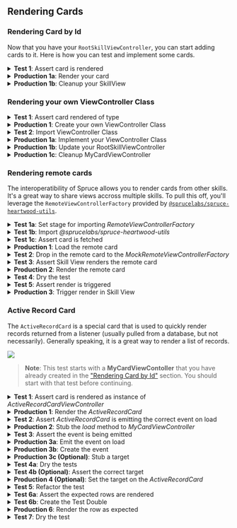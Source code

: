 ## Rendering Cards

### Rendering Card by Id

Now that you have your `RootSkillViewController`, you can start adding cards to it. Here is how you can test and implement some cards.

<details>
<summary><strong>Test 1</strong>: Assert card is rendered</summary>

```ts
import { AbstractSpruceFixtureTest } from '@sprucelabs/spruce-test-fixtures'
import { vcAssert } from '@sprucelabs/heartwood-view-controllers'   

export default class RootSkillViewTest extends AbstractSpruceFixtureTest {
    @test()
    protected static async rendersExpectedCard() {
        const vc = this.views.Controller('eightbitstories.root', {})
        vcAssert.assertSkillViewRendersCard(vc, 'my-card')
    }
}
```

</details>

<details>
<summary><strong>Production 1a</strong>: Render your card</summary>

We'll quickly create a `CardViewController` to render in our `RootSkillViewController` as the only card in a single layout.

```ts
import {
    AbstractSkillViewController,
    ViewControllerOptions,
    SkillView,
    CardViewController,
} from '@sprucelabs/heartwood-view-controllers'

export default class RootSkillViewController extends AbstractSkillViewController {
    public static id = 'root'
    protected cardVc: CardViewController

    public constructor(options: ViewControllerOptions) {
        super(options)
        this.cardVc = this.Controller('card', {
            id: 'my-card',
            header: {
                title: 'My Card',
            },
        })
    }

    public render(): SkillView {
        return {
            layouts: [
                {
                    cards: [this.cardVc.render()],
                },
            ],
        }
    }
}

```

> **Note**: Your card's `ViewModel` is never fully tested. Things like header text changes too much to make a meaningful test. The only time you should test the copy in your view is if it's dynamically generated.

</details>

<details>
<summary><strong>Production 1b</strong>: Cleanup your SkillView</summary>

Extracting the construction of your nested view controllers to builder methods makes the constructor of your `RootSkillViewController` much easier to read and makes refactor easier.

```ts
import {
    AbstractSkillViewController,
    ViewControllerOptions,
    SkillView,
    CardViewController,
} from '@sprucelabs/heartwood-view-controllers'

export default class RootSkillViewController extends AbstractSkillViewController {
    public static id = 'root'
    protected cardVc: CardViewController

    public constructor(options: ViewControllerOptions) {
        super(options)
        this.cardVc = this.CardVc()
    }

    private CardVc() {
        return this.Controller('card', {
            id: 'my-card',
            header: {
                title: 'My Card',
            },
        })
    }

    public render(): SkillView {
        return {
            layouts: [
                {
                    cards: [this.cardVc.render()],
                },
            ],
        }
    }
}

```


</details>

### Rendering your own ViewController Class

<details>
<summary><strong>Test 1</strong>: Assert card rendered of type</summary>

This test picks up where the last one left off. We're going to test that the `CardViewController` is rendered as an instance of `MyCardViewController`.

```ts
import { AbstractSpruceFixtureTest } from '@sprucelabs/spruce-test-fixtures'
import { vcAssert } from '@sprucelabs/heartwood-view-controllers'   

export default class RootSkillViewTest extends AbstractSpruceFixtureTest {
    @test()
    protected static async rendersExpectedCard() {
        const vc = this.views.Controller('eightbitstories.root', {})
        const cardVc = vcAssert.assertSkillViewRendersCard(vc, 'my-card')
        vcAssert.assertControllerInstanceOf(cardVc, MyCardViewController)
    }
}
```

> **Note**: You will be getting a "MyCardViewController not defined" error here, that is expected. We will fix that in the next step.

</details>

<details>
<summary><strong>Production 1</strong>: Create your own ViewController Class</summary>

```bash
spruce create.view
```
Make sure you select "Card" as the type of `ViewModel` you want your new `ViewController` to render and name it "My Card".

> **Note**: View controllers will automatically have 'ViewController' appended to the end of the name you provide, so "My Card" will become "MyCardViewController".

</details>

<details>
<summary><strong>Test 2</strong>: Import ViewController Class</summary>

```ts
import { AbstractSpruceFixtureTest } from '@sprucelabs/spruce-test-fixtures'
import { vcAssert } from '@sprucelabs/heartwood-view-controllers'  
import MyCardViewController from '../../ViewControllers/MyCard.vc' 

export default class RootSkillViewTest extends AbstractSpruceFixtureTest {
    @test()
    protected static async rendersExpectedCard() {
        const vc = this.views.Controller('eightbitstories.root', {})
        const cardVc = vcAssert.assertSkillViewRendersCard(vc, 'my-card')
        vcAssert.assertControllerInstanceOf(cardVc, MyCardViewController)
    }
}
```

</details>

<details>
<summary><strong>Production 1a</strong>: Implement your ViewController Class</summary>

In Spruce, we use composition over inheritance. That means your `MyCardViewController` should have a `CardViewController` as a property and render that, rather than trying to extend `CardViewController` or implement the `CardViewController` interface.

```ts
export default class MyCardViewController extends AbstractViewController<Card> {
    public static id = 'my-card'
    private cardVc: CardCardViewController

    public constructor(options: ViewControllerOptions) {
        super(options)
        
        this.cardVc = this.Controller('card', {
            id: 'my-card',
            header: {
                title: "Hey there!",
            },
        })
    }

    public render() {
        return this.cardVc.render()
    }
}
```
</details>

<details>
<summary><strong>Production 1b</strong>: Update your RootSkillViewController</summary>

Now it's just a matter of swapping out `card` for `my-card` in your `CardVc` builder method, renaming a few things, and updating the `render` method to render your new `MyCardViewController`.

```ts
import {
    AbstractSkillViewController,
    ViewControllerOptions,
    SkillView,
    CardViewController,
} from '@sprucelabs/heartwood-view-controllers'
import MyCardViewController from '../ViewControllers/MyCard.vc'

export default class RootSkillViewController extends AbstractSkillViewController {
    public static id = 'root'
    protected myCardVc: MyCardViewController

    public constructor(options: ViewControllerOptions) {
        super(options)
        this.myCardVc = this.MyCardVc()
    }

    private MyCardVc() {
        return this.Controller('eightbitstories.my-card', {})
    }

    public render(): SkillView {
        return {
            layouts: [
                {
                    cards: [this.myCardVc.render()],
                },
            ],
        }
    }
}

```
</details>

<details>
<summary><strong>Production 1c</strong>: Cleanup MyCardViewController</summary>

Now we'll go throught the usual refactor of extracting the construction of your view controllers to builder methods.

```ts
export default class MyCardViewController extends AbstractViewController<Card> {
    public static id = 'my-card'
    private cardVc: CardCardViewController

    public constructor(options: ViewControllerOptions) {
        super(options)
        this.cardVc = this.CardVc()
    }

    private CardVc() {
        return this.Controller('card', {
            id: 'my-card',
            header: {
                title: "Hey there!",
            },
        })
    }

    public render() {
        return this.cardVc.render()
    }
}
```
</details>

### Rendering remote cards

The interoperatibility of Spruce allows you to render cards from other skills. It's a great way to share views accross multiple skills. To pull this off, you'll leverage the `RemoteViewControllerFactory` provided by [`@sprucelabs/spruce-heartwood-utils`](https://www.npmjs.com/package/@sprucelabs/spruce-heartwood-utils).

<details>
<summary><strong>Test 1a</strong>: Set stage for importing <em>RemoteViewControllerFactory</em></summary>

For this first test, we're going to drop in the `MockRemoteViewControllerFactory` test double to get ready to make some assertions.

```ts
import { AbstractSpruceFixtureTest } from '@sprucelabs/spruce-test-fixtures'
import { vcAssert } from '@sprucelabs/heartwood-view-controllers'   

export default class RenderingARemoteCard extends AbstractSpruceFixtureTest {
    @test()
    protected static async loadsRemoteCard() {
        RemoteViewControllerFactoryImpl.Class = MockRemoteViewControllerFactory
    }
}
```
</details>

<details>
<summary><strong>Test 1b</strong>: Import <em>@sprucelabs/spruce-heartwood-utils</em></summary>

You should get 2 errors, one for each class you need to import. Lets start by adding the correct dependency using `yarn`.

```bash
yarn add @sprucelabs/spruce-heartwood-utils
```

Now that this is done, you can import the classes you need and the tests will pass.

```ts
import { AbstractSpruceFixtureTest } from '@sprucelabs/spruce-test-fixtures'
import { vcAssert } from '@sprucelabs/heartwood-view-controllers'   
import { RemoteViewControllerFactoryImpl, MockRemoteViewControllerFactory } from '@sprucelabs/spruce-heartwood-utils'

export default class RenderingARemoteCard extends AbstractSpruceFixtureTest {
    @test()
    protected static async loadsRemoteCard() {
        RemoteViewControllerFactoryImpl.Class = MockRemoteViewControllerFactory
    }
}
```

</details>

<details>
<summary><strong>Test 1c</strong>: Assert card is fetched</summary>

Now I'm going to execute the operation (in this case `this.views.load(...)`) where I expect the remote card to be fetched. Then I'll assert that it was fetched by accessing the `MockRemoteViewControllerFactory` instance.

```ts
import { AbstractSpruceFixtureTest } from '@sprucelabs/spruce-test-fixtures'
import { vcAssert } from '@sprucelabs/heartwood-view-controllers'   
import { RemoteViewControllerFactoryImpl, MockRemoteViewControllerFactory } from '@sprucelabs/spruce-heartwood-utils'

export default class RenderingARemoteCard extends AbstractSpruceFixtureTest {
    @test()
    protected static async loadsRemoteCard() {
        RemoteViewControllerFactoryImpl.Class = MockRemoteViewControllerFactory


        const vc = this.views.Controller('eightbitstories.root', {})
        await this.views.load(vc)

        MockRemoteViewControllerFactory.getInstance().assertFetchedRemoteController('other-skill.my-card')

    }
}
```

</details>

<details>
<summary><strong>Production 1</strong>: Load the remote card</summary>

The first step in production is to load the remote card. I won't be actually rendering it yet, that'll be a different test!

```ts
import { AbstractSkillViewController } from '@sprucelabs/heartwood-view-controllers'

class RootSkillViewController extends AbstractSkillViewController {
    public static id = 'root'

    public async load() {
        const remote = RemoteViewControllerFactoryImpl.Factory({
            connectToApi: this.connectToApi,
            vcFactory: this.getVcFactory()
        })

        await remote.RemoteController('other-skill.my-card', {})
    }

     public render() {
        return {}
    }
}
```

</details>

<details>
<summary><strong>Test 2</strong>: Drop in the remote card to the <em>MockRemoteViewControllerFactory</em></summary>

You should now be getting an error something like "Couldn't find a view controller called "other-skill.my-card"." I'm gonna drop in a `CardViewController` into the `MockRemoteViewControllerFactory` to make that error go away.

```ts
import { AbstractSpruceFixtureTest } from '@sprucelabs/spruce-test-fixtures'
import { vcAssert, CardViewControllerImpl } from '@sprucelabs/heartwood-view-controllers'   
import { RemoteViewControllerFactoryImpl, MockRemoteViewControllerFactory } from '@sprucelabs/spruce-heartwood-utils'

export default class RenderingARemoteCard extends AbstractSpruceFixtureTest {
    @test()
    protected static async loadsRemoteCard() {
        RemoteViewControllerFactoryImpl.Class = MockRemoteViewControllerFactory

        MockRemoteViewControllerFactory.dropInRemoteController(
            'forms.remote-form-card',
            CardViewControllerImpl
        )

        const vc = this.views.Controller('eightbitstories.root', {})
        await this.views.load(vc)

        MockRemoteViewControllerFactory.getInstance().assertFetchedRemoteController('other-skill.my-card')

    }
}
```

> **Note**: I dropped in a `CardViewControllerImpl` to keep the example simple, but you will probably want to drop in a test double to make more assertions later.

</details>

<details>
<summary><strong>Test 3</strong>: Assert Skill View renders the remote card</summary>

```ts
import { AbstractSpruceFixtureTest } from '@sprucelabs/spruce-test-fixtures'
import { vcAssert, CardViewControllerImpl } from '@sprucelabs/heartwood-view-controllers'   
import { RemoteViewControllerFactoryImpl, MockRemoteViewControllerFactory } from '@sprucelabs/spruce-heartwood-utils'

export default class RenderingARemoteCard extends AbstractSpruceFixtureTest {
    @test()
    protected static async loadsRemoteCard() {
        RemoteViewControllerFactoryImpl.Class = MockRemoteViewControllerFactory

        MockRemoteViewControllerFactory.dropInRemoteController(
            'forms.remote-form-card',
            CardViewControllerImpl
        )

        const vc = this.views.Controller('eightbitstories.root', {})
        await this.views.load(vc)

        MockRemoteViewControllerFactory.getInstance().assertFetchedRemoteController('other-skill.my-card')

    }

    @test()
    protected static async rendersRemoteCard() {
        RemoteViewControllerFactoryImpl.Class = MockRemoteViewControllerFactory

        MockRemoteViewControllerFactory.dropInRemoteController(
            'forms.remote-form-card',
            CardViewControllerImpl
        )

        const vc = this.views.Controller('eightbitstories.root', {})

        await this.views.load(vc)

        MockRemoteViewControllerFactory.getInstance().assertSkillViewRendersRemoteCard(vc, 'other-skill.my-card')
    }
}
```

</details>

<details>
<summary><strong>Production 2</strong>: Render the remote card</summary>

```ts
import { AbstractSkillViewController } from '@sprucelabs/heartwood-view-controllers'

class RootSkillViewController extends AbstractSkillViewController {
    public static id = 'root'

    private remoteCardVc?: CardViewController

    public async load() {
        const remote = RemoteViewControllerFactoryImpl.Factory({
            connectToApi: this.connectToApi,
            vcFactory: this.getVcFactory()
        })

        this.remoteCardVc = await remote.RemoteController('other-skill.my-card', {})
    }

    public render() {
        if (!this.remoteCardVc) {
            return {}
        }

        return {
            layouts: [
                {
                    cards: [
                        this.remoteCardVc.render()
                    ]
                }
            ]
        }
    }
}
```

> **Note**: In order to get types to pass, I had to optionally return early from `render()`. Because `render()` is called before `load()`, I had to make sure that `this.remoteCardVc` was optional and that I returned an empty object if it was not set. You can return anything you want before load.

</details>

<details>
<summary><strong>Test 4</strong>: Dry the test</summary>

```ts
import { AbstractSpruceFixtureTest } from '@sprucelabs/spruce-test-fixtures'
import { vcAssert, CardViewControllerImpl } from '@sprucelabs/heartwood-view-controllers'   
import { RemoteViewControllerFactoryImpl, MockRemoteViewControllerFactory } from '@sprucelabs/spruce-heartwood-utils'

export default class RenderingARemoteCard extends AbstractSpruceFixtureTest {
    private static vc: RootSkillViewController

    protected static async beforeEach() {
        await super.beforeEach()

        RemoteViewControllerFactoryImpl.Class = MockRemoteViewControllerFactory
        MockRemoteViewControllerFactory.dropInRemoteController(
            'forms.remote-form-card',
            CardViewControllerImpl
        )
        this.vc = this.views.Controller('eightbitstories.root', {})
    }

    @test()
    protected static async loadsRemoteCard() {
        await this.load()
        this.mockFactory.assertFetchedRemoteController('other-skill.my-card')
    }

    @test()
    protected static async rendersRemoteCard() {
        await this.load()
        this.mockFactory.assertSkillViewRendersRemoteCard(vc, 'other-skill.my-card')
    }

    public static async load() {
        await this.views.load(vc)
    }

    public static get mockFactory() {
        return MockRemoteViewControllerFactory.getInstance()
    }
}
```

</details>

<details>
<summary><strong>Test 5</strong>: Assert render is triggered</summary>

Simply setting the remote card to `this.remoteCardVc` will not cause the card to be rendered. You need to manually trigger a render on your `SkillViewController`.

```ts
import { AbstractSpruceFixtureTest } from '@sprucelabs/spruce-test-fixtures'
import { vcAssert, CardViewControllerImpl } from '@sprucelabs/heartwood-view-controllers'   
import { RemoteViewControllerFactoryImpl, MockRemoteViewControllerFactory } from '@sprucelabs/spruce-heartwood-utils'

export default class RenderingARemoteCard extends AbstractSpruceFixtureTest {
    private static vc: RootSkillViewController

    protected static async beforeEach() {
        await super.beforeEach()

        RemoteViewControllerFactoryImpl.Class = MockRemoteViewControllerFactory
        MockRemoteViewControllerFactory.dropInRemoteController(
            'forms.remote-form-card',
            CardViewControllerImpl
        )
        this.vc = this.views.Controller('eightbitstories.root', {})
    }

    @test()
    protected static async loadsRemoteCard() {
        await this.load()
        this.mockFactory.assertFetchedRemoteController('other-skill.my-card')
    }

    @test()
    protected static async rendersRemoteCard() {
        await this.load()
        this.mockFactory.assertSkillViewRendersRemoteCard(vc, 'other-skill.my-card')
    }

    @test()
    protected static async triggersRender() {
        await this.load()
        vcAssert.assertTriggerRenderCount(this.vc, 1)
    }

    public static async load() {
        await this.views.load(vc)
    }

    public static get mockFactory() {
        return MockRemoteViewControllerFactory.getInstance()
    }
}
```

</details>

<details>
<summary><strong>Production 3</strong>: Trigger render in Skill View</summary>

```ts
import { AbstractSkillViewController } from '@sprucelabs/heartwood-view-controllers'

class RootSkillViewController extends AbstractSkillViewController {
    public static id = 'root'

    private remoteCardVc?: CardViewController

    public async load() {
        const remote = RemoteViewControllerFactoryImpl.Factory({
            connectToApi: this.connectToApi,
            vcFactory: this.getVcFactory()
        })

        this.remoteCardVc = await remote.RemoteController('other-skill.my-card', {})
        this.triggerRender()
    }

    public render() {
        if (!this.remoteCardVc) {
            return {}
        }

        return {
            layouts: [
                {
                    cards: [
                        this.remoteCardVc.render()
                    ]
                }
            ]
        }
    }
}
```

</details>

### Active Record Card

The `ActiveRecordCard` is a special card that is used to quickly render records returned from a listener (usually pulled from a database, but not necessarily). Generally speaking, it is a great way to render a list of records. 

<img style="margin:0 auto; display:block;" src="../../assets/img/concepts/active_record_card.png">

> **Note**: This test starts with a **MyCardViewContoller**  that you have already created in the ["Rendering Card by Id"](#rendering-your-own-view-controller-class) section. You should start with that test before continuing.

<details>
<summary><strong>Test 1</strong>: Assert card is rendered as instance of <em>ActiveRecordCardViewController</em></summary>

If you haven't already created a test, you need to run:

```bash
spruce create.test
```

And call it "My Card" and select `AbstractSpruceFixtureTest` as the base test class (unless you have a different base class you want to use). The idea here is to test the card independently of the Skill View.

```ts
import { vcAssert, AbstractSpruceFixtureTest } from '@sprucelabs/heartwood-view-controllers'
import { test } from '@sprucelabs/test-utils'

export default class MyCardTest extends AbstractSpruceFixtureTest {
    @test()
    protected static async rendersAsInstanceOfActiveRecordCard() {
        const vc = this.views.Controller('eightbitstories.my-card', {})
        vcAssert.assertIsActiveRecordCard(vc)
    }
}

```
</details>

<details>
<summary><strong>Production 1</strong>: Render the <em>ActiveRecordCard</em></summary>

```ts
import {
    AbstractViewController,
    ViewControllerOptions,
    Card,
    buildActiveRecordCard,
    ActiveRecordCardViewController,
} from '@sprucelabs/heartwood-view-controllers'

export default class MyCardViewController extends AbstractViewController<Card> {
    public static id = 'my-card'
    private activeRecordCardVc: ActiveRecordCardViewController

    public constructor(options: ViewControllerOptions) {
        super(options)
        this.activeRecordCardVc = this.ActiveCardVc()
    }

    private ActiveCardVc() {
        return this.Controller(
            'active-record-card',
            buildActiveRecordCard({
                id: 'my-cards-id',
                header: {
                    title: "Family Members",
                },
                eventName: 'list-installed-skills::v2020_12_25',
                responseKey: 'skills',
                rowTransformer: () => ({
                    id: 'aoeu',
                    cells: [],
                }),
            })
        )
    }

    public render() {
        return this.activeRecordCardVc.render()
    }
}

```
> **Note**: The `eventName` and `responseKey` are placeholders. You will need to replace them with the actual event name and response key that you are listening for in upcoming tests.
</details>

<details>
<summary><strong>Test 2</strong>: Assert <em>ActiveRecordCard</em> is emitting the correct event on load</summary>

Even though our goal is to make sure that the `ActiveRecordCard` is emitting the correct event on load, we'll first need to make sure that `MyCardViewController` has a method called `load` that calls `this.activeRecordCardVc.load()`. We're not going to jump right there, though. We'll start with the test below which will fail because `MyCardViewController` doesn't have a `load` method.

```ts
import { vcAssert, AbstractSpruceFixtureTest } from '@sprucelabs/heartwood-view-controllers'
import { eventFaker } from '@sprucelabs/spruce-test-fixtures'
import { test } from '@sprucelabs/test-utils'

export default class WhosOnWifiCardTest extends AbstractSpruceFixtureTest {
    @test()
    protected static async rendersAsInstanceOfActiveRecordCard() {
        const vc = this.views.Controller('eightbitstories.my-card', {})
        vcAssert.assertIsActiveRecordCard(vc)
    }

    @test()
    protected static async emitsListConnectedPeopleOnLoad() {
        let wasHit = false

        await eventFaker.on('eightbitstories.list-family-members::v2024_07_22', () => {
            wasHit = true
            return {
                familyMembers: [],
            }
        })

        const vc = this.views.Controller('eightbitstories.my-card', {})
        await vc.load()
    }
}

```
> **Note**: The event `eightbitstories.list-family-members::v2024_07_22` is a best guess at what the event name will be. It will show a type error to start, that is fine, we'll fix it in a moment.

> **Note**: The response to the event, `{ familyMembers: [] }`, is what we'd like the event to respond with, once we design it. The idea being, design it how you think it should work, and then make it work that way.

</details>

<details>
<summary><strong>Production 2</strong>: Stub the <em>load</em> method to <em>MyCardViewController</em></summary>

```ts
import {
    AbstractViewController,
    ViewControllerOptions,
    Card,
    buildActiveRecordCard,
    ActiveRecordCardViewController,
} from '@sprucelabs/heartwood-view-controllers'

export default class MyCardViewController extends AbstractViewController<Card> {
    public static id = 'my-card'
    private activeRecordCardVc: ActiveRecordCardViewController

    public constructor(options: ViewControllerOptions) {
        super(options)
        this.activeRecordCardVc = this.ActiveCardVc()
    }

    private ActiveCardVc() {
        return this.Controller(
            'active-record-card',
            buildActiveRecordCard({
                id: 'my-cards-id',
                header: {
                    title: "Family Members",
                },
                eventName: 'list-installed-skills::v2020_12_25',
                responseKey: 'skills',
                rowTransformer: () => ({
                    id: 'aoeu',
                    cells: [],
                }),
            })
        )
    }

    public async load() {}

    public render() {
        return this.activeRecordCardVc.render()
    }
}

```

</details>

<details>

<summary><strong>Test 3</strong>: Assert the event is being emitted</summary>

```ts
import { vcAssert, AbstractSpruceFixtureTest } from '@sprucelabs/heartwood-view-controllers'
import { eventFaker } from '@sprucelabs/spruce-test-fixtures'
import { test, assert } from '@sprucelabs/test-utils'

export default class WhosOnWifiCardTest extends AbstractSpruceFixtureTest {
    @test()
    protected static async rendersAsInstanceOfActiveRecordCard() {
        const vc = this.views.Controller('eightbitstories.my-card', {})
        vcAssert.assertIsActiveRecordCard(vc)
    }

    @test()
    protected static async emitsListConnectedPeopleOnLoad() {
        let wasHit = false

        await eventFaker.on('eightbitstories.list-family-members::v2024_07_22', () => {
            wasHit = true
            return {
                familyMembers: [],
            }
        })

        const vc = this.views.Controller('eightbitstories.my-card', {})
        await vc.load()

        assert.isTrue(wasHit, 'The event eightbitstories.list-family-members::v2024_07_22 was not emitted.')
    }
}
```
</details>

<details>
<summary><strong>Production 3a</strong>: Emit the event on load</summary>

Not only are we going to load the `ActiveRecordCard` on load, but we're going to update the event `eightbitstories.list-family-members::v2024_07_22` and the `responseKey` to match what we want it to look like.

```ts
import {
    AbstractViewController,
    ViewControllerOptions,
    Card,
    buildActiveRecordCard,
    ActiveRecordCardViewController,
} from '@sprucelabs/heartwood-view-controllers'

export default class MyCardViewController extends AbstractViewController<Card> {
    public static id = 'my-card'
    private activeRecordCardVc: ActiveRecordCardViewController

    public constructor(options: ViewControllerOptions) {
        super(options)
        this.activeRecordCardVc = this.ActiveCardVc()
    }

    private ActiveCardVc() {
        return this.Controller(
            'active-record-card',
            buildActiveRecordCard({
                id: 'my-cards-id',
                header: {
                    title: "Family Members",
                },
                eventName: 'eightbitstories.list-family-members::v2024_07_22',
                responseKey: 'familyMembers',
                rowTransformer: () => ({
                    id: 'aoeu',
                    cells: [],
                }),
            })
        )
    }

    public async load() {
        await this.activeRecordCardVc.load()
    }

    public render() {
        return this.activeRecordCardVc.render()
    }
}

```
</details>

<details>
<summary><strong>Production 3b</strong>: Create the event</summary>

You should be getting an error that the event `eightbitstories.list-family-members::v2024_07_22` doesn't exist. Let's create it!

```bash
spruce create.event
```

Make sure to name it "List Family Members".

> **Note**: Now you can jump into the [event definition files](../events/#event-file-structure) and design it how you think it should work. Once you have that, you can run `spruce sync.events` to generate the event contracts and your test will pass.

</details>

<details>
<summary><strong>Production 3c (Optional)</strong>: Stub a target</summary>

If your event requires a target, let's stub one in for now:

```ts
import {
    AbstractViewController,
    ViewControllerOptions,
    Card,
    buildActiveRecordCard,
    ActiveRecordCardViewController,
} from '@sprucelabs/heartwood-view-controllers'

export default class MyCardViewController extends AbstractViewController<Card> {
    public static id = 'my-card'
    private activeRecordCardVc: ActiveRecordCardViewController

    public constructor(options: ViewControllerOptions) {
        super(options)
        this.activeRecordCardVc = this.ActiveCardVc()
    }

    private ActiveCardVc() {
        return this.Controller(
            'active-record-card',
            buildActiveRecordCard({
                id: 'my-cards-id',
                header: {
                    title: "Family Members",
                },
                eventName: 'eightbitstories.list-family-members::v2024_07_22',
                responseKey: 'familyMembers',
                target: {
                    organizationId: 'aoeu'
                },
                rowTransformer: () => ({
                    id: 'aoeu',
                    cells: [],
                }),
            })
        )
    }

    public async load() {
        await this.activeRecordCardVc.load()
    }

    public render() {
        return this.activeRecordCardVc.render()
    }
}

```

</details>

<details>
<summary><strong>Test 4a</strong>: Dry the tests</summary>

Now is as good as time as any to cleaup our test code. We'll move the construction of the `MyCardViewController` the `beforeEach()` of the test to make the test easier to read and refactor later.

```ts
import { vcAssert, AbstractSpruceFixtureTest } from '@sprucelabs/heartwood-view-controllers'
import { eventFaker } from '@sprucelabs/spruce-test-fixtures'
import { test, assert } from '@sprucelabs/test-utils'
import MyCardViewController from '../../ViewControllers/MyCard.vc'

export default class WhosOnWifiCardTest extends AbstractSpruceFixtureTest {
    protected static vc: MyCardViewController

    protected static async beforeEach() {
        await super.beforeEach()
        this.vc = this.views.Controller('eightbitstories.my-card', {})
    }

    @test()
    protected static async rendersAsInstanceOfActiveRecordCard() {
        vcAssert.assertIsActiveRecordCard(this.vc)
    }

    @test()
    protected static async emitsListConnectedPeopleOnLoad() {
        let wasHit = false

        await eventFaker.on('eightbitstories.list-family-members::v2024_07_22', () => {
            wasHit = true
            return {
                familyMembers: [],
            }
        })

        await this.vc.load()

        assert.isTrue(wasHit, 'The event eightbitstories.list-family-members::v2024_07_22 was not emitted.')
    }
}
```
</details>

<details>
<summary><strong>Test 4b (Optional)</strong>: Assert the correct target</summary>

If this were a `SkillViewController`, our `load()` method would be passed `Scope`, which would be how we could get the current `Organization` or `Location`. But, since this is a `ViewController`, we don't have that luxury. We'll need the person calling `load()` on our `ViewController` to pass the important information in and we'll construct the `target` from that.

```ts
import { SpruceSchemas, vcAssert } from '@sprucelabs/heartwood-view-controllers'
import { eventFaker, AbstractFixtureTest } from '@sprucelabs/spruce-test-fixtures'
import { assert, generateId, test } from '@sprucelabs/test-utils'
import MyCardViewController from '../../../viewControllers/MyCard.vc'

export default class MyCardTest extends AbstractFixtureTest {
    private static vc: MyCardViewController

    protected static async beforeEach() {
        await super.beforeEach()
        this.vc = this.views.Controller('eightbitstories.my-card', {})
    }

    @test()
    protected static async rendersAsInstanceOfActiveRecordCard() {
        vcAssert.assertIsActiveRecordCard(this.vc)
    }

    @test()
    protected static async emitsListConnectedPeopleOnLoad() {
        const organizationId = generateId()

        let wasHit = false
        let passedTarget:
            | SpruceSchemas.Eightbitstories.v2024_07_22.ListFamilyMembersEmitTarget
            | undefined

        await eventFaker.on(
            'eightbitstories.list-family-members::v2024_07_22',
            ({ target }) => {
                passedTarget = target
                wasHit = true
                return {
                    people: [],
                }
            }
        )

        await this.vc.load(organizationId)

        assert.isTrue(wasHit)
        assert.isEqualDeep(passedTarget, { organizationId })
    }
}

```
</details>

<details>
<summary><strong>Production 4 (Optional)</strong>: Set the target on the <em>ActiveRecordCard</em></summary>

```ts
import {
    AbstractViewController,
    ViewControllerOptions,
    Card,
    buildActiveRecordCard,
    ActiveRecordCardViewController,
} from '@sprucelabs/heartwood-view-controllers'

export default class MyCardViewController extends AbstractViewController<Card> {
    public static id = 'my-card'
    private activeRecordCardVc: ActiveRecordCardViewController

    public constructor(options: ViewControllerOptions) {
        super(options)
        this.activeRecordCardVc = this.ActiveCardVc()
    }

    private ActiveCardVc() {
        return this.Controller(
            'active-record-card',
            buildActiveRecordCard({
                id: 'my-cards-id',
                header: {
                    title: "Family Members",
                },
                eventName: 'eightbitstories.list-family-members::v2024_07_22',
                responseKey: 'familyMembers',
                rowTransformer: () => ({
                    id: 'aoeu',
                    cells: [],
                }),
            })
        )
    }

    public async load(organizationId: string) {
        this.activeRecordCardVc.setTarget({ organizationId })
        await this.activeRecordCardVc.load()
    }

    public render() {
        return this.activeRecordCardVc.render()
    }
}

```

> **Note**: Because we are setting the target using `setTarget()`, we don't need to pass it to the constructor of the `ActiveRecordCard`. So we removed the stubbed target from the constructor.

</details>

<details>
<summary><strong>Test 5</strong>: Refactor the test</summary>

The idea here is to remove the redundant assertions and to extract out the `eventFaker` to an `EventFaker` class we can reuse across tests.

```ts
import { vcAssert } from '@sprucelabs/heartwood-view-controllers'
import { AbstractFixtureTest } from '@sprucelabs/spruce-test-fixtures'
import { assert, generateId, test } from '@sprucelabs/test-utils'
import MyCardViewController from '../../../viewControllers/MyCard.vc'
import EventFaker, { ListFamilyMembersTargetAndPayload } from '../../support/EventFaker'

export default class WhosOnWifiCardTest extends AbstractSpruceFixtureTest {
    private static vc: MyCardViewController
    private static eventFaker: EventFaker

    protected static async beforeEach() {
        await super.beforeEach()
        this.eventFaker = new EventFaker()
        this.vc = this.views.Controller('eightbitstories.my-card', {})
    }

    @test()
    protected static async rendersAsInstanceOfActiveRecordCard() {
        vcAssert.assertIsActiveRecordCard(this.vc)
    }

    @test()
    protected static async emitsListConnectedPeopleOnLoad() {
        const organizationId = generateId()

        let passedTarget:
            | ListFamilyMembersTargetAndPayload['target']
            | undefined

        await this.eventFaker.fakeListFamilyMembers(({ target }) => {
            passedTarget = target
            return {
                people: []
            }
        })

        await this.vc.load(organizationId)

        assert.isEqualDeep(passedTarget, { organizationId })
    }
}

```
And our new `EventFaker` implementation:

```ts
import { eventFaker, SpruceSchemas } from '@sprucelabs/spruce-test-fixtures'
import { generateId } from '@sprucelabs/test-utils'
import { SpruceSchemas, Person } from '@sprucelabs/spruce-core-schemas'

export class EventFaker {
    public async fakeListFamilyMembers(
        cb?: (targetAndPayload: ListConnectPeopleTargetAndPayload) => void | ListConnectedPeopleResponse
    ) {
        await eventFaker.on(
            'eightbitstories.list-familyMembers::v2024_07_22',
            (targetAndPayload) => {
                return cb?.(targetAndPayload) ?? {
                    people: [],
                }
            }
        )
    }
}

export type ListFamilyMembersTargetAndPayload =
    SpruceSchemas.Eightbitstories.v2024_07_22.ListFamilyMembersEmitTargetAndPayload
export type ListConnectedPeopleResponse =
    SpruceSchemas.Eightbitstories.v2024_07_22.ListFamilyMembersResponsePayload

```
</details>

<details>
<summary><strong>Test 6a</strong>: Assert the expected rows are rendered</summary>

```ts
import { vcAssert } from '@sprucelabs/heartwood-view-controllers'
import { AbstractFixtureTest } from '@sprucelabs/spruce-test-fixtures'
import { assert, generateId, test } from '@sprucelabs/test-utils'
import MyCardViewController from '../../../viewControllers/MyCard.vc'
import { Person } from '@sprucelabs/spruce-core-schemas'
import EventFaker, { ListFamilyMembersTargetAndPayload } from '../../support/EventFaker'

export default class WhosOnWifiCardTest extends AbstractSpruceFixtureTest {
    private static vc: MyCardViewController
    private static eventFaker: EventFaker

    protected static async beforeEach() {
        await super.beforeEach()
        this.eventFaker = new EventFaker()
        this.vc = this.views.Controller('eightbitstories.my-card', {})
    }

    @test()
    protected static async rendersAsInstanceOfActiveRecordCard() {
        vcAssert.assertIsActiveRecordCard(this.vc)
    }

    @test()
    protected static async emitsListConnectedPeopleOnLoad() {
        const organizationId = generateId()

        let passedTarget:
            | ListFamilyMembersTargetAndPayload['target']
            | undefined

        await this.eventFaker.fakeListFamilyMembers(({ target }) => {
            passedTarget = target
            return {
                people: []
            }
        })

        await this.vc.load(organizationId)

        assert.isEqualDeep(passedTarget, { organizationId })
    }

    @test()
    protected static async rendersRowForResults() {
        const organizationId = generateId()

        const person: Person = {
            id: generateId(),
            casualName: generateId(),
            networkInterface: 'eth0',
        }

        await this.eventFaker.fakeListConnectedPeople(() => [person])

        await this.vc.load(organizationId)

        listAssert.listRendersRow(this.vc.getListVc(), person.id)
    }
}

```

> **Note**: You should get an error that `getListVc()` doesn't exist. To fix this, we'll need a `Spy` test double to expose the `ActiveRecordCard`'s `getListVc()` method.

</details>

<details>
<summary><strong>Test 6b</strong>: Create the Test Double</summary>

Here we're going to create the `SpyMyCard` test double, override the controller using `this.views.setController()`, and typecast the controller to `SpyMyCard` to expose the `getListVc()` method.

```ts
import { vcAssert } from '@sprucelabs/heartwood-view-controllers'
import { AbstractFixtureTest } from '@sprucelabs/spruce-test-fixtures'
import { assert, generateId, test } from '@sprucelabs/test-utils'
import MyCardViewController from '../../../viewControllers/MyCard.vc'
import { Person } from '@sprucelabs/spruce-core-schemas'
import EventFaker, { ListFamilyMembersTargetAndPayload } from '../../support/EventFaker'

export default class WhosOnWifiCardTest extends AbstractSpruceFixtureTest {
    private static vc: SpyMyCard
    private static eventFaker: EventFaker

    protected static async beforeEach() {
        await super.beforeEach()
        this.eventFaker = new EventFaker()

        this.views.setController('eightbitstories.my-card', SpyMyCard)
        this.vc = this.views.Controller('eightbitstories.my-card', {}) as SpyMyCard
    }

    @test()
    protected static async rendersAsInstanceOfActiveRecordCard() {
        vcAssert.assertIsActiveRecordCard(this.vc)
    }

    @test()
    protected static async emitsListConnectedPeopleOnLoad() {
        const organizationId = generateId()

        let passedTarget:
            | ListFamilyMembersTargetAndPayload['target']
            | undefined

        await this.eventFaker.fakeListFamilyMembers(({ target }) => {
            passedTarget = target
            return {
                people: []
            }
        })

        await this.vc.load(organizationId)

        assert.isEqualDeep(passedTarget, { organizationId })
    }

    @test()
    protected static async rendersRowForResults() {
        const organizationId = generateId()

        const person: Person = {
            id: generateId(),
            casualName: generateId(),
            networkInterface: 'eth0',
        }

        await this.eventFaker.fakeListConnectedPeople(() => [person])

        await this.vc.load(organizationId)

        listAssert.listRendersRow(this.vc.getListVc(), person.id)
    }
}

class SpyMyCard extends MyCardViewController {
    public getListVc() {
        return this.activeRecordCardVc.getListVc()
    }
}

```

> **Note**: Even though the test will pass, you'll get a type error because `activeRecordCard` is private in `MyCardViewController`. We'll address that in the production code while we make the test pass.

</details>

<details>
<summary><strong>Production 6</strong>: Render the row as expected</summary>

We are doing 2 things here:

1. Setting `activeRecordCardVc` to `protected` so that `SpyMyCard` can access it.
2. Updating the `rowTransformer` to use the family member's id for the row id and the family member's name for the row cell.

```ts
import {
    AbstractViewController,
    ViewControllerOptions,
    Card,
    buildActiveRecordCard,
    ActiveRecordCardViewController,
} from '@sprucelabs/heartwood-view-controllers'

export default class MyCardViewController extends AbstractViewController<Card> {
    public static id = 'my-card'
    protected activeRecordCardVc: ActiveRecordCardViewController

    public constructor(options: ViewControllerOptions) {
        super(options)
        this.activeRecordCardVc = this.ActiveCardVc()
    }

    private ActiveCardVc() {
        return this.Controller(
            'active-record-card',
            buildActiveRecordCard({
                id: 'my-cards-id',
                header: {
                    title: "Family Members",
                },
                eventName: 'eightbitstories.list-family-members::v2024_07_22',
                responseKey: 'familyMembers',
                rowTransformer: (familyMember) => ({
                    id: familyMember.id,
                    cells: [{
                        text: {
                            content: familyMember.name
                        }
                    }],
                }),
            })
        )
    }

    public async load(organizationId: string) {
        this.activeRecordCardVc.setTarget({ organizationId })
        await this.activeRecordCardVc.load()
    }

    public render() {
        return this.activeRecordCardVc.render()
    }
}

```

</details>

<details>
<summary><strong>Test 7</strong>: Dry the test</summary>

There is quite a bit happening here:

1. Moved a lot of things to the `beforeEach()` to simplify the tests
    1. The `organizationId`
    2. The `familyMembers` return from the event
    3. The `lastListFamilyMembersTarget` from the event
2. Created a `load()` method to pass the `organizationId` to `load()` for us


```ts
import { vcAssert } from '@sprucelabs/heartwood-view-controllers'
import { AbstractFixtureTest } from '@sprucelabs/spruce-test-fixtures'
import { assert, generateId, test } from '@sprucelabs/test-utils'
import MyCardViewController from '../../../viewControllers/MyCard.vc'
import { Person } from '@sprucelabs/spruce-core-schemas'
import EventFaker, { ListFamilyMembersTargetAndPayload } from '../../support/EventFaker'

export default class WhosOnWifiCardTest extends AbstractSpruceFixtureTest {
    private static vc: SpyMyCard
    private static eventFaker: EventFaker
    private static organizationId: string
    private static lastListFamilyMembersTarget:
        | ListFamilyMembersTargetAndPayload['target']
        | undefined

    private static familyMembers: Person[] = []

    protected static async beforeEach() {
        await super.beforeEach()
        
        this.eventFaker = new EventFaker()
        this.organizationId = generateId()
        this.familyMembers = []

        this.views.setController('eightbitstories.my-card', SpyMyCard)
        this.vc = this.views.Controller('eightbitstories.my-card', {}) as SpyMyCard

        delete this.lastListFamilyMembersTarget
        
        await this.eventFaker.fakeListFamilyMembers(({ target }) => {
            this.lastListFamilyMembersTarget = target
            return {
                people: this.familyMembers
            }
        })
    }

    @test()
    protected static async rendersAsInstanceOfActiveRecordCard() {
        vcAssert.assertIsActiveRecordCard(this.vc)
    }

    @test()
    protected static async emitsListConnectedPeopleOnLoad() {
        await this.load()
        assert.isEqualDeep(this.lastListFamilyMembersTarget, { organizationId: this.organizationId })
    }

    @test()
    protected static async rendersRowForResults() {
        this.familyMembers.push({
            id: generateId(),
            casualName: generateId(),
            networkInterface: 'eth0',
        })

        await this.load()

        listAssert.listRendersRow(this.vc.getListVc(), this.familyMembers[0].id)
    }

    protected static async load() {
        await this.vc.load(this.organizationId)
    }
}

class SpyMyCard extends MyCardViewController {
    public getListVc() {
        return this.activeRecordCardVc.getListVc()
    }
}

```

</details>